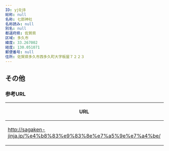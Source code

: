 ```yaml
---
ID: yjQjB
総称: null
名称: 七郎神社
名称読み: null
別名: null
都道府県: 佐賀県
区域: 多久市
緯度: 33.267002
経度: 130.051071
郵便番号: null
住所: 佐賀県多久市西多久町大字板屋７２２３
---
```


## その他

### 参考URL

| URL                                                           | 説明   |
| ------------------------------------------------------------- | ------ |
| http://sagaken-jinja.jp/%e4%b8%83%e9%83%8e%e7%a5%9e%e7%a4%be/ | 神社庁 |
